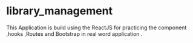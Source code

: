 # library_management
This Application is build using the ReactJS for practicing the component ,hooks ,Routes  and Bootstrap   in real word application .
